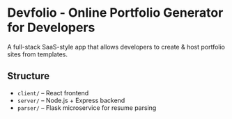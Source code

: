 # Devfolio - Online Portfolio Generator for Developers

A full-stack SaaS-style app that allows developers to create & host portfolio sites from templates.

## Structure
- `client/` – React frontend
- `server/` – Node.js + Express backend
- `parser/` – Flask microservice for resume parsing
